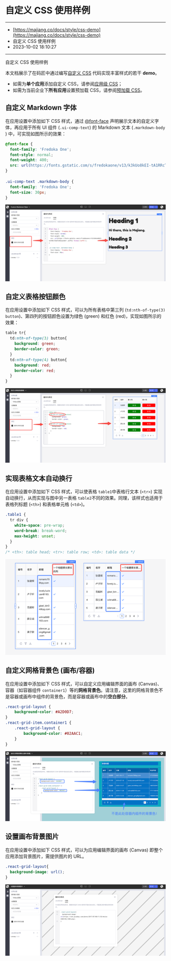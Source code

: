 # 自定义 CSS 使用样例

---

* [https://majiang.co/docs/style/css-demo](https://majiang.co/docs/style/css-demo)
* 自定义 CSS 使用样例
* 2023-10-02 18:10:27

---

自定义 CSS 使用样例

本文档展示了在码匠中通过编写[自定义 CSS](https://majiang.co/docs/style#%E8%87%AA%E5%AE%9A%E4%B9%89css) 代码实现丰富样式的若干 ​**demo**​。

* 如需为**单个应用**添加自定义 CSS，请参阅[应用级 CSS](https://majiang.co/docs/style#%E5%BA%94%E7%94%A8%E7%BA%A7css)；
* 如需为当前企业下**所有应用**设置预加载 CSS，请参阅[预加载 CSS](https://majiang.co/docs/style#%E9%A2%84%E5%8A%A0%E8%BD%BDcss)。

## 自定义 Markdown 字体

在应用设置中添加如下 CSS 样式，通过 [@font-face](https://developer.mozilla.org/en-US/docs/Web/CSS/@font-face) 声明展示文本的自定义字体，再应用于所有 UI 组件 (`.ui-comp-text`​) 的 Markdown 文本 (`.markdown-body`​) 中，可实现如图所示的效果：

```scss
@font-face {
  font-family: 'Fredoka One';
  font-style: normal;
  font-weight: 400;
  src: url(https://fonts.gstatic.com/s/fredokaone/v13/k3kUo8kEI-tA1RRcTZGmTlHGCaen8wf-.woff2) format('woff2');
}

.ui-comp-text .markdown-body {
  font-family: 'Fredoka One';
  font-size: 30px;
}
```

​![](assets/1-20231002181028-h4dotzx.png)​

## 自定义表格按钮颜色

在应用设置中添加如下 CSS 样式，可以为所有表格中第三列 (`td:nth-of-type(3) button`​)、第四列的按钮颜色设置为绿色 (green) 和红色 (red)，实现如图所示的效果：

```scss
table tr{
  td:nth-of-type(3) button{
    background: green;
    border-color: green;
  }
  td:nth-of-type(4) button{
    background: red;
    border-color: red;
  }
}
```

​![](assets/2-20231002181028-pn2dyzg.png)​

## 实现表格文本自动换行

在应用设置中添加如下 CSS 样式，可以使表格 `table1`​ 中表格行文本 (`<tr>`​) 实现自动换行，从而实现与图中另一表格 `table2`​ 不同的效果。同理，该样式也适用于表格列标题 (`<th>`​) 和表格单元格 (`<td>`​)。

```scss
.table1 {
  tr div {
    white-space: pre-wrap;
    word-break: break-word;
    max-height: unset;
  } 
}
/* <th>: table head; <tr>: table row; <td>: table data */
```

​![](assets/3-20231002181028-72fcz2s.png)​

## 自定义网格背景色 (画布/容器)

在应用设置中添加如下 CSS 样式，可以自定义应用编辑界面的画布 (Canvas)、容器（如容器组件 `container1`​）等的​**网格背景色**​。请注意，这里的网格背景色不是容器或画布中组件的背景色，而是容器或画布中的​**空白部分**​。

```scss
.react-grid-layout {
    background-color: #A2D0D7;
}
.react-grid-item.container1 {
    .react-grid-layout {
        background-color: #02AAC1;
    }
}
```

​![](assets/4-20231002181028-bhj5gd2.png)​

## 设置画布背景图片

在应用设置中添加如下 CSS 样式，可以为应用编辑界面的画布 (Canvas) 即整个应用添加背景图片，需提供图片的 URL。

```scss
.react-grid-layout{
  background-image: url();
}
```

​![](assets/5-20231002181028-6a3upcv.png)​
